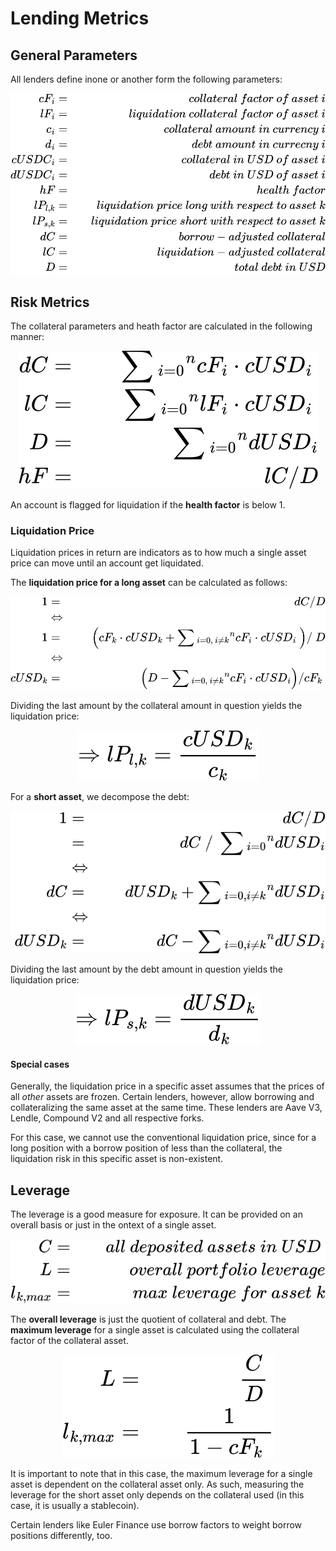 
# Lending Metrics

## General Parameters

All lenders define inone or another form the following parameters:

<p align="center">
  <img src="../assets/formulas/definitions-lenders.svg" />
</p>

## Risk Metrics

The collateral parameters and heath factor are calculated in the following manner:

<p align="center">
  <img src="../assets/formulas/simple-params-lenders.svg" />
</p>

An account is flagged for liquidation if the **health factor** is below 1.

### Liquidation Price

Liquidation prices in return are indicators as to how much a single asset price can move until an account get liquidated. 

The **liquidation price for a long asset** can be calculated as follows:

<p align="center">
  <img src="../assets/formulas/liquidation-price-long.svg" />
</p>


Dividing the last amount by the collateral amount in question yields the liquidation price:

<p align="center">
  <img src="../assets/formulas/liq-price-long-final.svg" />
</p>

For a **short asset**, we decompose the debt:

<p align="center">
  <img src="../assets/formulas/liquidation-price-short.svg" />
</p>


Dividing the last amount by the debt amount in question yields the liquidation price:

<p align="center">
  <img src="../assets/formulas/liq-price-short-final.svg" />
</p>

#### Special cases

Generally, the liquidation price in a specific asset assumes that the prices of all *other* assets are frozen. Certain lenders, however, allow borrowing and collateralizing the same asset at the same time. These lenders are Aave V3, Lendle, Compound V2 and all respective forks.

For this case, we cannot use the conventional liquidation price, since for a long position with a borrow position of less than the collateral, the liquidation risk in this specific asset is non-existent.

## Leverage

The leverage is a good measure for exposure. It can be provided on an overall basis or just in the ontext of a single asset.

<p align="center">
  <img src="../assets/formulas/exposure-params.svg" />
</p>


The **overall leverage** is just the quotient of collateral and debt. The **maximum leverage** for a single asset is calculated using the collateral factor of the collateral asset. 

<p align="center">
  <img src="../assets/formulas/leverage.svg" />
</p>

It is important to note that in this case, the maximum leverage for a single asset is dependent on the collateral asset only. As such, measuring the leverage for the short asset only depends on the collateral used (in this case, it is usually a stablecoin).

Certain lenders like Euler Finance use borrow factors to weight borrow positions differently, too.

